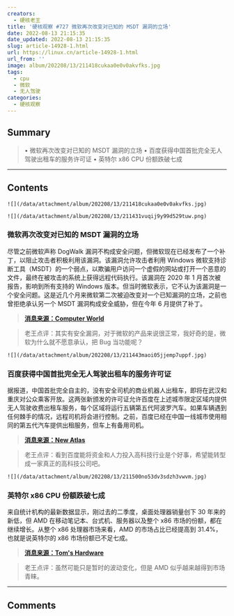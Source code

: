 ```yaml
---
creators:
  - 硬核老王
title: '硬核观察 #727 微软再次改变对已知的 MSDT 漏洞的立场'
date: 2022-08-13 21:15:35
date_updated: 2022-08-13 21:15:35
slug: article-14928-1.html
url: https://linux.cn/article-14928-1.html
url_from: ''
image: album/202208/13/211418cukaa0e0v0akvfks.jpg
tags:
  - cpu
  - 微软
  - 无人驾驶
categories:
  - 硬核观察
---
```


## Summary

> • 微软再次改变对已知的 MSDT 漏洞的立场 • 百度获得中国首批完全无人驾驶出租车的服务许可证 • 英特尔 x86 CPU 份额跌破七成

***

<!-- more -->

## Contents

`![](/data/attachment/album/202208/13/211418cukaa0e0v0akvfks.jpg)`

`![](/data/attachment/album/202208/13/211431vuqij9y99d529tuw.png)`

### 微软再次改变对已知的 MSDT 漏洞的立场

尽管之前微软声称 DogWalk 漏洞不构成安全问题，但微软现在已经发布了一个补丁，以阻止攻击者积极利用该漏洞。该漏洞允许攻击者利用 Windows 微软支持诊断工具（MSDT）的一个弱点，以欺骗用户访问一个虚假的网站或打开一个恶意的文件，最终在被攻击的系统上获得远程代码执行。该漏洞在 2020 年 1 月首次被报告，影响到所有支持的 Windows 版本。但当时微软表示，它不认为该漏洞是一个安全问题。这是近几个月来微软第二次被迫改变对一个已知漏洞的立场，之前也曾拒绝承认另一个 MSDT 漏洞构成安全威胁，但在今年 6 月提供了补丁。

> 
> **[消息来源：Computer World](https://www.computerworld.com/article/3669434/microsoft-urges-windows-users-to-run-patch-for-dogwalk-zero-day-exploit.html)**
> 
> 
> 

> 
> 老王点评：其实有安全漏洞，对于微软的产品来说很正常，我好奇的是，微软为什么就不愿意承认，把 Bug 当功能呢？
> 
> 
> 

`![](/data/attachment/album/202208/13/211443maoi05jjemp7uppf.jpg)`

### 百度获得中国首批完全无人驾驶出租车的服务许可证

据报道，中国首批完全自主的，没有安全司机的商业机器人出租车，即将在武汉和重庆对公众乘客开放。这两张新颁发的许可证允许百度在上述城市限定区域内提供无人驾驶收费出租车服务，每个区域将运行五辆第五代阿波罗汽车。如果车辆遇到任何棘手的情况，远程司机将会进行控制。之前，百度已经在中国一线城市使用相同的第五代汽车提供出租服务，但车上有备用司机。

> 
> **[消息来源：New Atlas](https://newatlas.com/automotive/baidu-driverless-taxi-permits/)**
> 
> 
> 

> 
> 老王点评：看到百度能将资金和人力投入高科技行业是个好事，希望能转型成一家真正的高科技公司吧。
> 
> 
> 

`![](/data/attachment/album/202208/13/211500no53dv3sdzh3vwvm.jpg)`

### 英特尔 x86 CPU 份额跌破七成

来自统计机构的最新数据显示，刚过去的二季度，桌面处理器销量创下 30 年来的新低，但 AMD 在移动笔记本、台式机、服务器以及整个 x86 市场的份额，都在继续增长。从整个 x86 处理器市场来看，AMD 的市场占比已经提高到 31.4%，也就是说英特尔的 x86 市场份额已不足七成。

> 
> **[消息来源：Tom's Hardware](https://www.tomshardware.com/news/lowest-cpu-shipments-in-30-years-amd-intel-q2-2022-cpu-market-share)**
> 
> 
> 

> 
> 老王点评：虽然可能只是暂时的波动变化，但是 AMD 似乎越来越得到市场青睐。
> 
> 
>

***

## Comments
